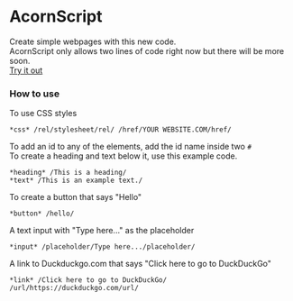 # AcornScript
Create simple webpages with this new code.  
AcornScript only allows two lines of code right now but there will be more soon.  
[Try it out](https://lb123658.github.io/AcornScript/)
### How to use
To use CSS styles
```
*css* /rel/stylesheet/rel/ /href/YOUR WEBSITE.COM/href/
```
To add an id to any of the elements, add the id name inside two ```#```  
To create a heading and text below it, use this example code. 
```
*heading* /This is a heading/
*text* /This is an example text./
```
To create a button that says "Hello" 
```
*button* /hello/
```  
A text input with "Type here..." as the placeholder 
```
*input* /placeholder/Type here.../placeholder/
```  
A link to Duckduckgo.com that says "Click here to go to DuckDuckGo" 
```
*link* /Click here to go to DuckDuckGo/ /url/https://duckduckgo.com/url/
```  
